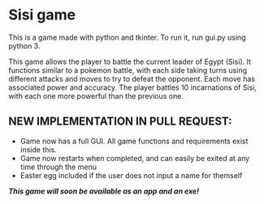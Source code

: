 Sisi game
=========

This is a game made with python and tkinter. To run it, run gui.py using python 3.

This game allows the player to battle the current leader of Egypt (Sisi). It functions similar to a pokemon battle, with each side taking turns using different attacks and moves to try to defeat the opponent. Each move has associated power and accuracy. The player battles 10 incarnations of Sisi, with each one more powerful than the previous one.

NEW IMPLEMENTATION IN PULL REQUEST:
-----------------------------------
- Game now has a full GUI. All game functions and requirements exist inside this.
- Game now restarts when completed, and can easily be exited at any time through the menu
- Easter egg included if the user does not input a name for themself


***This game will soon be available as an app and an exe!***

